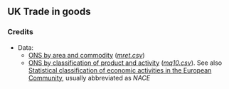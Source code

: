 
## UK Trade in goods


### Credits

 - Data: 
   - [ONS by area and commodity](https://www.ons.gov.uk/economy/nationalaccounts/balanceofpayments/datasets/tradeingoodsmretsallbopeu2013timeseriesspreadsheet)
     ([*mret.csv*](https://www.ons.gov.uk/file?uri=/economy/nationalaccounts/balanceofpayments/datasets/tradeingoodsmretsallbopeu2013timeseriesspreadsheet/current/mret.csv))
   - [ONS by classification of product and activity](https://www.ons.gov.uk/businessindustryandtrade/internationaltrade/datasets/uktradeingoodsbyclassificationofproductbyactivity)
     ([*mq10.csv*](https://www.ons.gov.uk/file?uri=/businessindustryandtrade/internationaltrade/datasets/uktradeingoodsbyclassificationofproductbyactivity/current/mq10.csv)). See also [Statistical classification of economic activities in the European Community](http://ec.europa.eu/eurostat/statistics-explained/index.php/Glossary:Statistical_classification_of_economic_activities_in_the_European_Community_(NACE)), usually abbreviated as *NACE*
